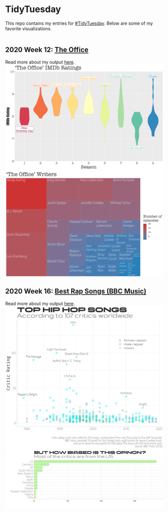 # TidyTuesday
This repo contains my entries for [#TidyTuesday](https://github.com/rfordatascience/tidytuesday). Below are some of my favorite visualizations.  
<br />

## 2020 Week 12: [The Office](https://github.com/isabellabenabaye/tidy-tuesday/tree/master/2020/12_theoffice)   
Read more about my output [here](https://github.com/isabellabenabaye/tidy-tuesday/blob/master/2020/12_theoffice/README.md).   
![The Office IMDb Ratings](https://github.com/isabellabenabaye/tidy-tuesday/blob/master/2020/12_theoffice/The%20Office%20IMDb%20Ratings.png?raw=true)
<br />
![The Office Writers](https://github.com/isabellabenabaye/tidy-tuesday/blob/master/2020/12_theoffice/The%20Office%20Writers.png?raw=true)

## 2020 Week 16: [Best Rap Songs (BBC Music)](https://github.com/isabellabenabaye/tidy-tuesday/tree/master/2020/16_rap_songs)   
Read more about my output [here](https://github.com/isabellabenabaye/tidy-tuesday/blob/master/2020/16_rap_songs/README.md).   
![Top Rap Songs](https://github.com/isabellabenabaye/tidy-tuesday/blob/master/2020/16_rap_artists/All%20songs.png?raw=true)
![Critics](https://github.com/isabellabenabaye/tidy-tuesday/blob/master/2020/16_rap_artists/Critics%20-%20countries.png?raw=true)